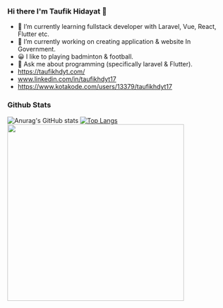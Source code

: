 ### Hi there I'm Taufik Hidayat 👋

- 🌱 I’m currently learning fullstack developer with Laravel, Vue, React, Flutter etc.
- 🔭 I’m currently working on creating application & website In Government.
- 😀 I like to playing badminton & football.
- 💬 Ask me about programming (specifically laravel & Flutter).
- https://taufikhdyt.com/
- www.linkedin.com/in/taufikhdyt17
- https://www.kotakode.com/users/13379/taufikhdyt17
### Github Stats
![Anurag's GitHub stats](https://github-readme-stats.vercel.app/api?username=taufikhdyt17&show_icons=true&theme=tokyonight)
[![Top Langs](https://github-readme-stats.vercel.app/api/top-langs/?username=taufikhdyt17&layout=compact)](https://github.com/anuraghazra/github-readme-stats)
<img src = "https://github-readme-streak-stats.herokuapp.com?user=taufikhdyt17&theme=dark&hide_border=true" width = 400>
